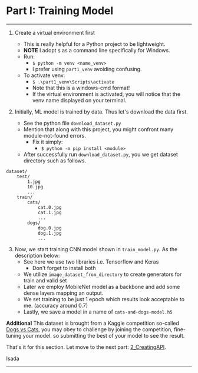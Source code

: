 # Part I: Training Model


---

1. Create a virtual environment first
	
    - This is really helpful for a Python project to be lightweight.
	- **NOTE** I adopt `$` as a command line specifically for Windows.
	- Run: 
		- `$ python -m venv <name_venv>`
		- I prefer using `part1_venv` avoiding confusing.
	- To activate venv:
		- `$ .\part1_venv\Scripts\activate`
		- Note that this is a windows-cmd format!
		- If the virtual environment is activated, you will notice that the venv name displayed on your terminal.

2. Initially, ML model is trained by data. Thus let's download the data first.
	- See the python file `download_dataset.py`
	- Mention that along with this project, you might confront many module-not-found errors.
		- Fix it simply:
			- `$ python -m pip install <module>`
	- After successfully run `download_dataset.py`, you we get dataset directory such as follows.
```
dataset/
    test/
        1.jpg
        10.jpg
        ...
    train/
        cats/	
            cat.0.jpg
            cat.1.jpg
            ...
        dogs/
            dog.0.jpg
            dog.1.jpg
            ...
```

3. Now, we start training CNN model shown in `train_model.py`. As the description below:
	- See here we use two libraries i.e. Tensorflow and Keras
		- Don't forget to install both
	- We utilize `image_dataset_from_directory` to create generators for train and valid set
	- Later we employ MobileNet model as a backbone and add some dense layers mapping an output.
	- We set training to be just 1 epoch which results look acceptable to me. (accuracy around 0.7)
	- Lastly, we save a model in a name of `cats-and-dogs-model.h5`

**Additional** This dataset is brought from a Kaggle competition so-called [Dogs vs Cats](https://www.kaggle.com/competitions/dogs-vs-cats), you may obey to challenge by joining the competition, fine-tuning your model. so submitting the best of your model to see the result.

That's it for this section. Let move to the next part: [2_CreatingAPI](2_CreatingAPI/README.md).

Isada

---
